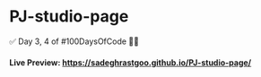 # PJ-studio-page
✅ Day 3, 4 of #100DaysOfCode 🧑‍💻


#### Live Preview: https://sadeghrastgoo.github.io/PJ-studio-page/
